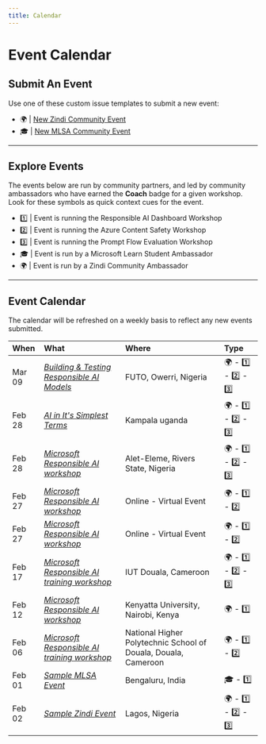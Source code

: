 ```yaml
---
title: Calendar
---
```

# Event Calendar

## Submit An Event

Use one of these custom issue templates to submit a new event:
 - 🌍 | [New Zindi Community Event](https://aka.ms/rai-hub/events/zindi)
 - 🎓 | [New MLSA Community Event](https://aka.ms/rai-hub/events/mlsa)

---

## Explore Events

The events below are run by community partners, and led by community ambassadors who have earned the **Coach** badge for a given workshop. Look for these symbols as quick context cues for the event.
 - 1️⃣ | Event is running the Responsible AI Dashboard Workshop
 - 2️⃣ | Event is running the Azure Content Safety Workshop
 - 3️⃣ | Event is running the Prompt Flow Evaluation Workshop
 - 🎓 | Event is run by a Microsoft Learn Student Ambassador
 - 🌍 | Event is run by a Zindi Community Ambassador

---

## Event Calendar

 The calendar will be refreshed on a weekly basis to reflect any new events submitted.

| When | What | Where | Type |
|:---|:---|:---|:---|
| Mar 09 | _[Building & Testing Responsible AI Models](https://lu.ma/xyrvedey)_ | FUTO, Owerri, Nigeria | 🌍 - 1️⃣ - 2️⃣ - 3️⃣  |
| Feb 28 | _[AI in It's Simplest Terms](https://lu.ma/fn0z4cku)_ | Kampala uganda | 🌍 - 1️⃣ - 2️⃣ - 3️⃣  |
| Feb 28 | _[Microsoft Responsible AI workshop](https://lu.ma/oqwoa774)_ | Alet-Eleme, Rivers State, Nigeria | 🌍 - 1️⃣ - 2️⃣ - 3️⃣  |
| Feb 27 | _[Microsoft Responsible AI workshop](https://lu.ma/x7v7wvxh)_ | Online - Virtual Event | 🌍 - 1️⃣ - 2️⃣  |
| Feb 27 | _[Microsoft Responsible AI workshop](https://lu.ma/x7v7wvxh)_ | Online - Virtual Event | 🌍 - 1️⃣ - 2️⃣  |
| Feb 17 | _[Microsoft Responsible AI training workshop](https://lu.ma/kuv9rts6)_ | IUT Douala, Cameroon | 🌍 - 1️⃣ - 2️⃣ - 3️⃣  |
| Feb 12 | _[Microsoft Responsible AI workshop](https://lu.ma/o9fklaxp)_ | Kenyatta University, Nairobi, Kenya | 🌍 - 1️⃣  |
| Feb 06 | _[Microsoft Responsible AI training workshop](https://lu.ma/wugq0zrv)_ | National Higher Polytechnic School of Douala, Douala, Cameroon | 🌍 - 1️⃣ - 2️⃣  |
| Feb 01 | _[Sample MLSA Event](#)_ | Bengaluru, India | 🎓 - 1️⃣  |
| Feb 02 | _[Sample Zindi Event](#)_ | Lagos, Nigeria | 🌍 - 1️⃣ - 2️⃣ - 3️⃣  |